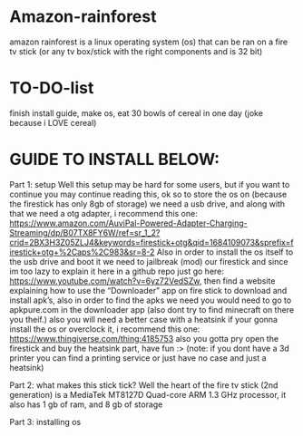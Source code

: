 # Amazon-rainforest
amazon rainforest is a linux operating system (os) that can be ran on a fire tv stick (or any tv box/stick with the right components and is 32 bit)





# TO-DO-list
finish install guide,
make os,
eat 30 bowls of cereal in one day (joke because i LOVE cereal)







# GUIDE TO INSTALL BELOW:

Part 1: setup
Well this setup may be hard for some users, but if you want to continue you may continue reading this, ok so to store the os on (because the firestick has only 8gb of storage) we need a usb drive, and along with that we need a otg adapter, i recommend this one: https://www.amazon.com/AuviPal-Powered-Adapter-Charging-Streaming/dp/B07TX8FY6W/ref=sr_1_2?crid=2BX3H3Z05ZLJ4&keywords=firestick+otg&qid=1684109073&sprefix=firestick+otg+%2Caps%2C983&sr=8-2
Also in order to install the os itself to the usb drive and boot it we need to jailbreak (mod) our firestick and since im too lazy to explain it here in a github repo just go here: https://www.youtube.com/watch?v=6yz72VedSZw, then find a website explaining how to use the “Downloader” app on fire stick to download and install apk’s, also in order to find the apks we need you would need to go to apkpure.com in the downloader app (also dont try to find minecraft on there you theif.)
also you will need a better case with a heatsink if your gonna install the os or overclock it, i recommend this one: https://www.thingiverse.com/thing:4185753 also you gotta pry open the firestick and buy the heatsink part, have fun :>
(note: if you dont have a 3d printer you can find a printing service or just have no case and just a heatsink)

Part 2: what makes this stick tick?
Well the heart of the fire tv stick (2nd generation) is a MediaTek MT8127D Quad-core ARM 1.3 GHz processor, it also has 1 gb of ram, and 8 gb of storage

Part 3: installing os

